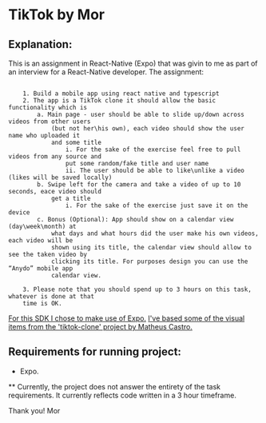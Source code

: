 # TikTok by Mor

## Explanation:

This is an assignment in React-Native (Expo) that was givin to me as part of an interview for a React-Native developer.
The assignment:

```

	1. Build a mobile app using react native and typescript
	2. The app is a TikTok clone it should allow the basic functionality which is
		a. Main page - user should be able to slide up/down across videos from other users
			(but not her\his own), each video should show the user name who uploaded it
			and some title
				i. For the sake of the exercise feel free to pull videos from any source and
				put some random/fake title and user name
				ii. The user should be able to like\unlike a video (likes will be saved locally)
		b. Swipe left for the camera and take a video of up to 10 seconds, eace video should
			get a title
				i. For the sake of the exercise just save it on the device
		c. Bonus (Optional): App should show on a calendar view (day\week\month) at
			what days and what hours did the user make his own videos, each video will be
			shown using its title, the calendar view should allow to see the taken video by
			clicking its title. For purposes design you can use the “Anydo” mobile app
			calendar view.

	3. Please note that you should spend up to 3 hours on this task, whatever is done at that
	time is OK.

```

[For this SDK I chose to make use of Expo.](<[https://expo.io/](https://expo.io/)>)
[I've based some of the visual items from the 'tiktok-clone' project by Matheus Castro.](<[https://expo.io/](https://expo.io/)>)

## Requirements for running project:

- Expo.

\*\* Currently, the project does not answer the entirety of the task requirements. It currently reflects code written in a 3 hour timeframe.

Thank you!
Mor
